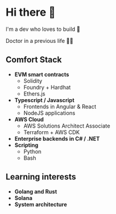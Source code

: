 # Hi there 🤗

I'm a dev who loves to build 👷 

Doctor in a previous life 👨‍⚕️

## Comfort Stack

* **EVM smart contracts**
    * Solidity
    * Foundry + Hardhat
    * Ethers.js
* **Typescript / Javascript**
    * Frontends in Angular & React
    * NodeJS applications
* **AWS Cloud**
    * AWS Solutions Architect Associate
    * Terraform + AWS CDK
* **Enterprise backends in C# / .NET**
* **Scripting**
    * Python
    * Bash

## Learning interests

* **Golang and Rust**
* **Solana**
* **System architecture**

<!--
**kyzooghost/kyzooghost** is a ✨ _special_ ✨ repository because its `README.md` (this file) appears on your GitHub profile.

Here are some ideas to get you started:

- 🔭 I’m currently working on ...
- 🌱 I’m currently learning ...
- 👯 I’m looking to collaborate on ...
- 🤔 I’m looking for help with ...
- 💬 Ask me about ...
- 📫 How to reach me: ...
- 😄 Pronouns: ...
- ⚡ Fun fact: ...
-->
